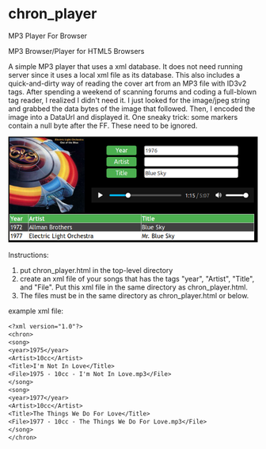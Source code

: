 # chron_player
MP3 Player For Browser

MP3 Browser/Player for HTML5 Browsers

A simple MP3 player that uses a xml database.  It does not need running server since it uses a local xml file as its database.
This also includes a quick-and-dirty way of reading the cover art from an MP3 file with ID3v2 tags.  After spending a weekend 
of scanning forums and coding a full-blown tag reader, I realized I didn't need it.  I just looked for the image/jpeg string
and grabbed the data bytes of the image that followed.  Then, I encoded the image into a DataUrl and displayed it.  One sneaky
trick: some markers contain a null byte after the FF.  These need to be ignored.

![alt text](./chron_player.png "Example screen")

Instructions:
1. put chron_player.html in the top-level directory
2. create an xml file of your songs that has the tags "year", "Artist", "Title", and "File".  Put this xml file in
the same directory as chron_player.html.
3. The files must be in the same directory as chron_player.html or below.

example xml file:
```
<?xml version="1.0"?>
<chron>
<song>
<year>1975</year>
<Artist>10cc</Artist>
<Title>I'm Not In Love</Title>
<File>1975 - 10cc - I'm Not In Love.mp3</File>
</song>
<song>
<year>1977</year>
<Artist>10cc</Artist>
<Title>The Things We Do For Love</Title>
<File>1977 - 10cc - The Things We Do For Love.mp3</File>
</song>
</chron>
```
